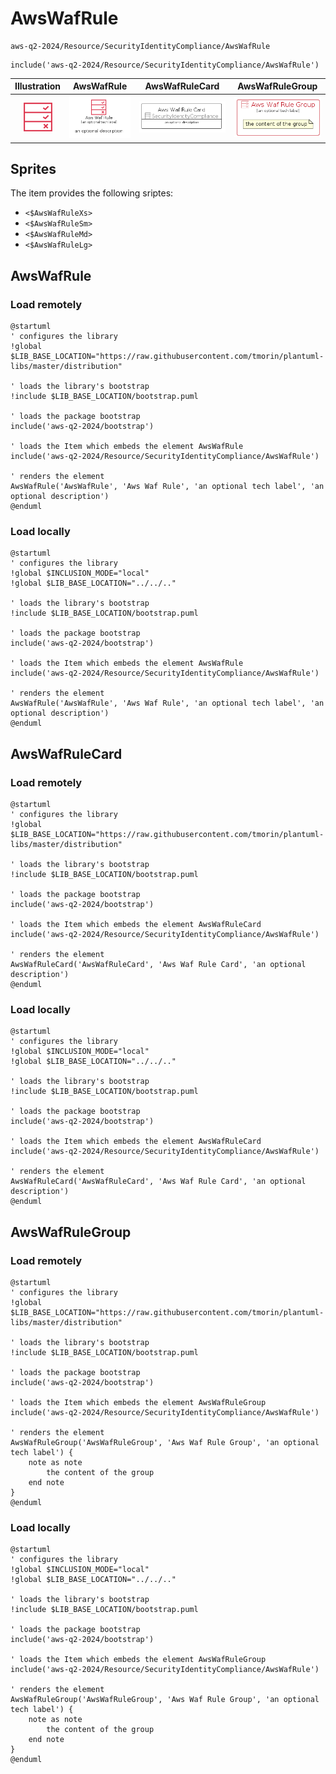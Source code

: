 # AwsWafRule


```text
aws-q2-2024/Resource/SecurityIdentityCompliance/AwsWafRule
```

```text
include('aws-q2-2024/Resource/SecurityIdentityCompliance/AwsWafRule')
```



| Illustration | AwsWafRule | AwsWafRuleCard | AwsWafRuleGroup |
| :---: | :---: | :---: | :---: |
| ![illustration for Illustration](../../../aws-q2-2024/Resource/SecurityIdentityCompliance/AwsWafRule.png) | ![illustration for AwsWafRule](../../../aws-q2-2024/Resource/SecurityIdentityCompliance/AwsWafRule.Local.png) | ![illustration for AwsWafRuleCard](../../../aws-q2-2024/Resource/SecurityIdentityCompliance/AwsWafRuleCard.Local.png) | ![illustration for AwsWafRuleGroup](../../../aws-q2-2024/Resource/SecurityIdentityCompliance/AwsWafRuleGroup.Local.png) |



## Sprites
The item provides the following sriptes:

- `<$AwsWafRuleXs>`
- `<$AwsWafRuleSm>`
- `<$AwsWafRuleMd>`
- `<$AwsWafRuleLg>`





## AwsWafRule

### Load remotely
```plantuml
@startuml
' configures the library
!global $LIB_BASE_LOCATION="https://raw.githubusercontent.com/tmorin/plantuml-libs/master/distribution"

' loads the library's bootstrap
!include $LIB_BASE_LOCATION/bootstrap.puml

' loads the package bootstrap
include('aws-q2-2024/bootstrap')

' loads the Item which embeds the element AwsWafRule
include('aws-q2-2024/Resource/SecurityIdentityCompliance/AwsWafRule')

' renders the element
AwsWafRule('AwsWafRule', 'Aws Waf Rule', 'an optional tech label', 'an optional description')
@enduml
```

### Load locally
```plantuml
@startuml
' configures the library
!global $INCLUSION_MODE="local"
!global $LIB_BASE_LOCATION="../../.."

' loads the library's bootstrap
!include $LIB_BASE_LOCATION/bootstrap.puml

' loads the package bootstrap
include('aws-q2-2024/bootstrap')

' loads the Item which embeds the element AwsWafRule
include('aws-q2-2024/Resource/SecurityIdentityCompliance/AwsWafRule')

' renders the element
AwsWafRule('AwsWafRule', 'Aws Waf Rule', 'an optional tech label', 'an optional description')
@enduml
```

## AwsWafRuleCard

### Load remotely
```plantuml
@startuml
' configures the library
!global $LIB_BASE_LOCATION="https://raw.githubusercontent.com/tmorin/plantuml-libs/master/distribution"

' loads the library's bootstrap
!include $LIB_BASE_LOCATION/bootstrap.puml

' loads the package bootstrap
include('aws-q2-2024/bootstrap')

' loads the Item which embeds the element AwsWafRuleCard
include('aws-q2-2024/Resource/SecurityIdentityCompliance/AwsWafRule')

' renders the element
AwsWafRuleCard('AwsWafRuleCard', 'Aws Waf Rule Card', 'an optional description')
@enduml
```

### Load locally
```plantuml
@startuml
' configures the library
!global $INCLUSION_MODE="local"
!global $LIB_BASE_LOCATION="../../.."

' loads the library's bootstrap
!include $LIB_BASE_LOCATION/bootstrap.puml

' loads the package bootstrap
include('aws-q2-2024/bootstrap')

' loads the Item which embeds the element AwsWafRuleCard
include('aws-q2-2024/Resource/SecurityIdentityCompliance/AwsWafRule')

' renders the element
AwsWafRuleCard('AwsWafRuleCard', 'Aws Waf Rule Card', 'an optional description')
@enduml
```

## AwsWafRuleGroup

### Load remotely
```plantuml
@startuml
' configures the library
!global $LIB_BASE_LOCATION="https://raw.githubusercontent.com/tmorin/plantuml-libs/master/distribution"

' loads the library's bootstrap
!include $LIB_BASE_LOCATION/bootstrap.puml

' loads the package bootstrap
include('aws-q2-2024/bootstrap')

' loads the Item which embeds the element AwsWafRuleGroup
include('aws-q2-2024/Resource/SecurityIdentityCompliance/AwsWafRule')

' renders the element
AwsWafRuleGroup('AwsWafRuleGroup', 'Aws Waf Rule Group', 'an optional tech label') {
    note as note
        the content of the group
    end note
}
@enduml
```

### Load locally
```plantuml
@startuml
' configures the library
!global $INCLUSION_MODE="local"
!global $LIB_BASE_LOCATION="../../.."

' loads the library's bootstrap
!include $LIB_BASE_LOCATION/bootstrap.puml

' loads the package bootstrap
include('aws-q2-2024/bootstrap')

' loads the Item which embeds the element AwsWafRuleGroup
include('aws-q2-2024/Resource/SecurityIdentityCompliance/AwsWafRule')

' renders the element
AwsWafRuleGroup('AwsWafRuleGroup', 'Aws Waf Rule Group', 'an optional tech label') {
    note as note
        the content of the group
    end note
}
@enduml
```

